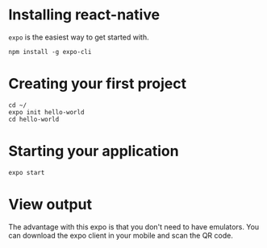 # Installing react-native

`expo` is the easiest way to get started with.

    npm install -g expo-cli

# Creating your first project
    cd ~/
    expo init hello-world
    cd hello-world

# Starting your application

    expo start

# View output
The advantage with this expo is that you don't need to have emulators. You can download the expo client in your mobile and scan the QR code.
